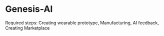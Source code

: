 # Genesis-AI

Required steps: Creating wearable prototype, Manufacturing, AI feedback, Creating Marketplace
